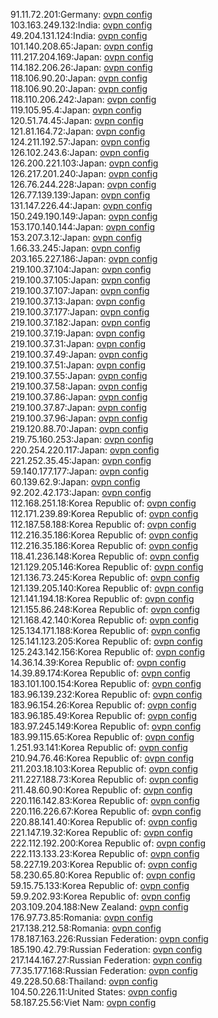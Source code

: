 91.11.72.201:Germany: [ovpn config](vpn/91_11_72_201.ovpn)  
103.163.249.132:India: [ovpn config](vpn/103_163_249_132.ovpn)  
49.204.131.124:India: [ovpn config](vpn/49_204_131_124.ovpn)  
101.140.208.65:Japan: [ovpn config](vpn/101_140_208_65.ovpn)  
111.217.204.169:Japan: [ovpn config](vpn/111_217_204_169.ovpn)  
114.182.206.26:Japan: [ovpn config](vpn/114_182_206_26.ovpn)  
118.106.90.20:Japan: [ovpn config](vpn/118_106_90_20.ovpn)  
118.106.90.20:Japan: [ovpn config](vpn/118_106_90_20.ovpn)  
118.110.206.242:Japan: [ovpn config](vpn/118_110_206_242.ovpn)  
119.105.95.4:Japan: [ovpn config](vpn/119_105_95_4.ovpn)  
120.51.74.45:Japan: [ovpn config](vpn/120_51_74_45.ovpn)  
121.81.164.72:Japan: [ovpn config](vpn/121_81_164_72.ovpn)  
124.211.192.57:Japan: [ovpn config](vpn/124_211_192_57.ovpn)  
126.102.243.6:Japan: [ovpn config](vpn/126_102_243_6.ovpn)  
126.200.221.103:Japan: [ovpn config](vpn/126_200_221_103.ovpn)  
126.217.201.240:Japan: [ovpn config](vpn/126_217_201_240.ovpn)  
126.76.244.228:Japan: [ovpn config](vpn/126_76_244_228.ovpn)  
126.77.139.139:Japan: [ovpn config](vpn/126_77_139_139.ovpn)  
131.147.226.44:Japan: [ovpn config](vpn/131_147_226_44.ovpn)  
150.249.190.149:Japan: [ovpn config](vpn/150_249_190_149.ovpn)  
153.170.140.144:Japan: [ovpn config](vpn/153_170_140_144.ovpn)  
153.207.3.12:Japan: [ovpn config](vpn/153_207_3_12.ovpn)  
1.66.33.245:Japan: [ovpn config](vpn/1_66_33_245.ovpn)  
203.165.227.186:Japan: [ovpn config](vpn/203_165_227_186.ovpn)  
219.100.37.104:Japan: [ovpn config](vpn/219_100_37_104.ovpn)  
219.100.37.105:Japan: [ovpn config](vpn/219_100_37_105.ovpn)  
219.100.37.107:Japan: [ovpn config](vpn/219_100_37_107.ovpn)  
219.100.37.13:Japan: [ovpn config](vpn/219_100_37_13.ovpn)  
219.100.37.177:Japan: [ovpn config](vpn/219_100_37_177.ovpn)  
219.100.37.182:Japan: [ovpn config](vpn/219_100_37_182.ovpn)  
219.100.37.19:Japan: [ovpn config](vpn/219_100_37_19.ovpn)  
219.100.37.31:Japan: [ovpn config](vpn/219_100_37_31.ovpn)  
219.100.37.49:Japan: [ovpn config](vpn/219_100_37_49.ovpn)  
219.100.37.51:Japan: [ovpn config](vpn/219_100_37_51.ovpn)  
219.100.37.55:Japan: [ovpn config](vpn/219_100_37_55.ovpn)  
219.100.37.58:Japan: [ovpn config](vpn/219_100_37_58.ovpn)  
219.100.37.86:Japan: [ovpn config](vpn/219_100_37_86.ovpn)  
219.100.37.87:Japan: [ovpn config](vpn/219_100_37_87.ovpn)  
219.100.37.96:Japan: [ovpn config](vpn/219_100_37_96.ovpn)  
219.120.88.70:Japan: [ovpn config](vpn/219_120_88_70.ovpn)  
219.75.160.253:Japan: [ovpn config](vpn/219_75_160_253.ovpn)  
220.254.220.117:Japan: [ovpn config](vpn/220_254_220_117.ovpn)  
221.252.35.45:Japan: [ovpn config](vpn/221_252_35_45.ovpn)  
59.140.177.177:Japan: [ovpn config](vpn/59_140_177_177.ovpn)  
60.139.62.9:Japan: [ovpn config](vpn/60_139_62_9.ovpn)  
92.202.42.173:Japan: [ovpn config](vpn/92_202_42_173.ovpn)  
112.168.251.18:Korea Republic of: [ovpn config](vpn/112_168_251_18.ovpn)  
112.171.239.89:Korea Republic of: [ovpn config](vpn/112_171_239_89.ovpn)  
112.187.58.188:Korea Republic of: [ovpn config](vpn/112_187_58_188.ovpn)  
112.216.35.186:Korea Republic of: [ovpn config](vpn/112_216_35_186.ovpn)  
112.216.35.186:Korea Republic of: [ovpn config](vpn/112_216_35_186.ovpn)  
118.41.236.148:Korea Republic of: [ovpn config](vpn/118_41_236_148.ovpn)  
121.129.205.146:Korea Republic of: [ovpn config](vpn/121_129_205_146.ovpn)  
121.136.73.245:Korea Republic of: [ovpn config](vpn/121_136_73_245.ovpn)  
121.139.205.140:Korea Republic of: [ovpn config](vpn/121_139_205_140.ovpn)  
121.141.194.18:Korea Republic of: [ovpn config](vpn/121_141_194_18.ovpn)  
121.155.86.248:Korea Republic of: [ovpn config](vpn/121_155_86_248.ovpn)  
121.168.42.140:Korea Republic of: [ovpn config](vpn/121_168_42_140.ovpn)  
125.134.171.188:Korea Republic of: [ovpn config](vpn/125_134_171_188.ovpn)  
125.141.123.205:Korea Republic of: [ovpn config](vpn/125_141_123_205.ovpn)  
125.243.142.156:Korea Republic of: [ovpn config](vpn/125_243_142_156.ovpn)  
14.36.14.39:Korea Republic of: [ovpn config](vpn/14_36_14_39.ovpn)  
14.39.89.174:Korea Republic of: [ovpn config](vpn/14_39_89_174.ovpn)  
183.101.100.154:Korea Republic of: [ovpn config](vpn/183_101_100_154.ovpn)  
183.96.139.232:Korea Republic of: [ovpn config](vpn/183_96_139_232.ovpn)  
183.96.154.26:Korea Republic of: [ovpn config](vpn/183_96_154_26.ovpn)  
183.96.185.49:Korea Republic of: [ovpn config](vpn/183_96_185_49.ovpn)  
183.97.245.149:Korea Republic of: [ovpn config](vpn/183_97_245_149.ovpn)  
183.99.115.65:Korea Republic of: [ovpn config](vpn/183_99_115_65.ovpn)  
1.251.93.141:Korea Republic of: [ovpn config](vpn/1_251_93_141.ovpn)  
210.94.76.46:Korea Republic of: [ovpn config](vpn/210_94_76_46.ovpn)  
211.203.18.103:Korea Republic of: [ovpn config](vpn/211_203_18_103.ovpn)  
211.227.188.73:Korea Republic of: [ovpn config](vpn/211_227_188_73.ovpn)  
211.48.60.90:Korea Republic of: [ovpn config](vpn/211_48_60_90.ovpn)  
220.116.142.83:Korea Republic of: [ovpn config](vpn/220_116_142_83.ovpn)  
220.116.226.67:Korea Republic of: [ovpn config](vpn/220_116_226_67.ovpn)  
220.88.141.40:Korea Republic of: [ovpn config](vpn/220_88_141_40.ovpn)  
221.147.19.32:Korea Republic of: [ovpn config](vpn/221_147_19_32.ovpn)  
222.112.192.200:Korea Republic of: [ovpn config](vpn/222_112_192_200.ovpn)  
222.113.133.23:Korea Republic of: [ovpn config](vpn/222_113_133_23.ovpn)  
58.227.19.203:Korea Republic of: [ovpn config](vpn/58_227_19_203.ovpn)  
58.230.65.80:Korea Republic of: [ovpn config](vpn/58_230_65_80.ovpn)  
59.15.75.133:Korea Republic of: [ovpn config](vpn/59_15_75_133.ovpn)  
59.9.202.93:Korea Republic of: [ovpn config](vpn/59_9_202_93.ovpn)  
203.109.204.188:New Zealand: [ovpn config](vpn/203_109_204_188.ovpn)  
176.97.73.85:Romania: [ovpn config](vpn/176_97_73_85.ovpn)  
217.138.212.58:Romania: [ovpn config](vpn/217_138_212_58.ovpn)  
178.187.163.226:Russian Federation: [ovpn config](vpn/178_187_163_226.ovpn)  
185.190.42.79:Russian Federation: [ovpn config](vpn/185_190_42_79.ovpn)  
217.144.167.27:Russian Federation: [ovpn config](vpn/217_144_167_27.ovpn)  
77.35.177.168:Russian Federation: [ovpn config](vpn/77_35_177_168.ovpn)  
49.228.50.68:Thailand: [ovpn config](vpn/49_228_50_68.ovpn)  
104.50.226.11:United States: [ovpn config](vpn/104_50_226_11.ovpn)  
58.187.25.56:Viet Nam: [ovpn config](vpn/58_187_25_56.ovpn)  
